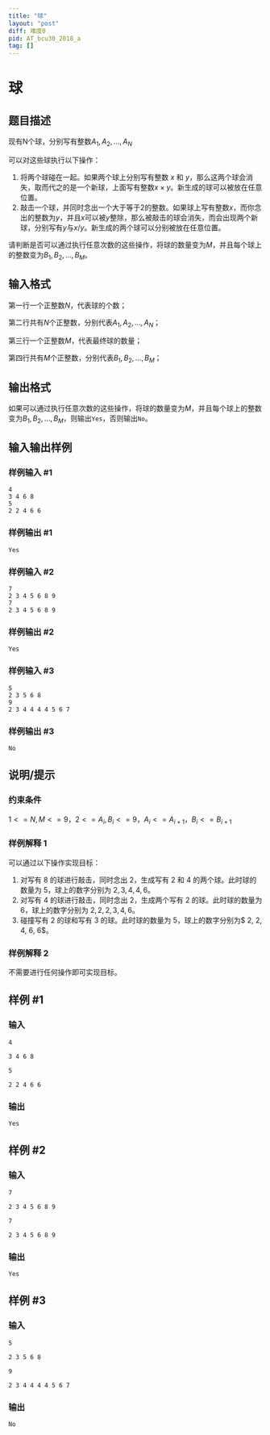 ```yaml
---
title: "球"
layout: "post"
diff: 难度0
pid: AT_bcu30_2018_a
tag: []
---
```


# 球

## 题目描述

现有N个球，分别写有整数$A_1, A_2, ..., A_N$

可以对这些球执行以下操作：

1. 将两个球碰在一起。如果两个球上分别写有整数 $x$ 和 $y$，那么这两个球会消失，取而代之的是一个新球，上面写有整数$x × y$。新生成的球可以被放在任意位置。
2. 敲击一个球，并同时念出一个大于等于2的整数。如果球上写有整数$x$，而你念出的整数为$y$，并且$x$可以被$y$整除，那么被敲击的球会消失，而会出现两个新球，分别写有$y$与$x / y$。新生成的两个球可以分别被放在任意位置。

请判断是否可以通过执行任意次数的这些操作，将球的数量变为$M$，并且每个球上的整数变为$B_1, B_2, ..., B_M$。

## 输入格式

第一行一个正整数$N$，代表球的个数；

第二行共有$N$个正整数，分别代表$A_1, A_2, ..., A_N$；

第三行一个正整数$M$，代表最终球的数量；

第四行共有$M$个正整数，分别代表$B_1, B_2, ..., B_M$；

## 输出格式

如果可以通过执行任意次数的这些操作，将球的数量变为$M$，并且每个球上的整数变为$B_1, B_2, ..., B_M$，则输出`Yes`，否则输出`No`。
## 输入输出样例
### 样例输入 #1
```
4
3 4 6 8
5
2 2 4 6 6
```
### 样例输出 #1
```
Yes
```
### 样例输入 #2

```
7
2 3 4 5 6 8 9
7
2 3 4 5 6 8 9
```

### 样例输出 #2

```
Yes
```

### 样例输入 #3

```
5
2 3 5 6 8
9
2 3 4 4 4 4 5 6 7
```

### 样例输出 #3

```
No
```

## 说明/提示

### 约束条件
$1 <= N,M <= 9，2 <= A_i,B_i <= 9，A_i <= A_{i+1}，B_i <= B_{i+1}$
### 样例解释 1
可以通过以下操作实现目标：

1. 对写有 $8$ 的球进行敲击，同时念出 $2$，生成写有 $2$ 和 $4$ 的两个球。此时球的数量为 $5$，球上的数字分别为 $2, 3, 4, 4, 6$。
2. 对写有 $4$ 的球进行敲击，同时念出 $2$，生成两个写有 $2$ 的球。此时球的数量为 $6$，球上的数字分别为 $2, 2, 2, 3, 4, 6$。
3. 碰撞写有 $2$ 的球和写有 $3$ 的球。此时球的数量为 $5$，球上的数字分别为$ 2, 2, 4, 6, 6$。
### 样例解释 2
不需要进行任何操作即可实现目标。

## 样例 #1

### 输入

```
4
3 4 6 8
5
2 2 4 6 6
```

### 输出

```
Yes
```

## 样例 #2

### 输入

```
7
2 3 4 5 6 8 9
7
2 3 4 5 6 8 9
```

### 输出

```
Yes
```

## 样例 #3

### 输入

```
5
2 3 5 6 8
9
2 3 4 4 4 4 5 6 7
```

### 输出

```
No
```

